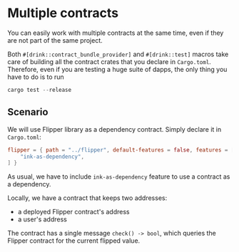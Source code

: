 # Multiple contracts

You can easily work with multiple contracts at the same time, even if they are not part of the same project.

Both `#[drink::contract_bundle_provider]` and `#[drink::test]` macros take care of building all the contract crates that you declare in `Cargo.toml`.
Therefore, even if you are testing a huge suite of dapps, the only thing you have to do is to run
```rust
cargo test --release
```

## Scenario

We will use Flipper library as a dependency contract.
Simply declare it in `Cargo.toml`:
```toml
flipper = { path = "../flipper", default-features = false, features = [
    "ink-as-dependency",
] }
```

As usual, we have to include `ink-as-dependency` feature to use a contract as a dependency.

Locally, we have a contract that keeps two addresses:
 - a deployed Flipper contract's address
 - a user's address

The contract has a single message `check() -> bool`, which queries the Flipper contract for the current flipped value.
